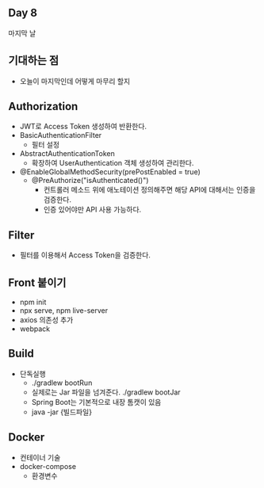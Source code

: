## Day 8
마지막 날

## 기대하는 점

- 오늘이 마지막인데 어떻게 마무리 할지

## Authorization

- JWT로 Access Token 생성하여 반환한다.
- BasicAuthenticationFilter
    - 필터 설정
- AbstractAuthenticationToken
    - 확장하여 UserAuthentication 객체 생성하여 관리한다.
- @EnableGlobalMethodSecurity(prePostEnabled = true)
    - @PreAuthorize("isAuthenticated()")
        - 컨트롤러 메소드 위에 애노테이션 정의해주면 해당 API에 대해서는 인증을 검증한다.
        - 인증 있어야만 API 사용 가능하다.

## Filter

- 필터를 이용해서 Access Token을 검증한다.

## Front 붙이기

- npm init
- npx serve, npm live-server
- axios 의존성 추가
- webpack

## Build

- 단독실행
    - ./gradlew bootRun
    - 실제로는 Jar 파일을 넘겨준다. ./gradlew bootJar
    - Spring Boot는 기본적으로 내장 톰캣이 있음
    - java -jar {빌드파일}

## Docker

- 컨테이너 기술
- docker-compose
    - 환경변수
